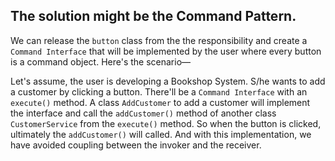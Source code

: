 ## The solution might be the Command Pattern.

We can release the `button` class from the the responsibility and create a `Command Interface` that will be implemented by the user where every button is a command object. Here's the scenario—

Let's assume, the user is developing a Bookshop System. S/he wants to add a customer by clicking a button. There'll be a `Command Interface` with an `execute()` method. A class `AddCustomer` to add a customer will implement the interface and call the `addCustomer()` method of another class `CustomerService` from the `execute()` method. So when the button is clicked, ultimately the `addCustomer()` will called. And with this implementation, we have avoided coupling between the invoker and the receiver.